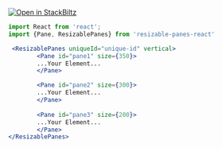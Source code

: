 [![Open in StackBiltz](https://img.shields.io/badge/Open%20in-StackBiltz-blue?logo=StackBlitz)](https://stackblitz.com/edit/stackblitz-starters-phzsso?file=src%2FApp.tsx)

```jsx mdx:preview
import React from 'react';
import {Pane, ResizablePanes} from 'resizable-panes-react'

 <ResizablePanes uniqueId="unique-id" vertical>
        <Pane id="pane1" size={350}>
        ...Your Element...
        </Pane>

        <Pane id="pane2" size={300}>
        ...Your Element...
        </Pane>
        
        <Pane id="pane3" size={200}>
        ...Your Element...
        </Pane>
</ResizablePanes>
```
